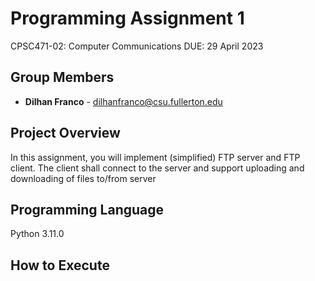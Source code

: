 # Programming Assignment 1
CPSC471-02: Computer Communications
DUE: 29 April 2023 

## Group Members

- **Dilhan Franco** - dilhanfranco@csu.fullerton.edu
  
## Project Overview
In this assignment, you will implement (simplified) FTP server and FTP client. The client shall
connect to the server and support uploading and downloading of files to/from server

## Programming Language
Python 3.11.0

## How to Execute
```

```
